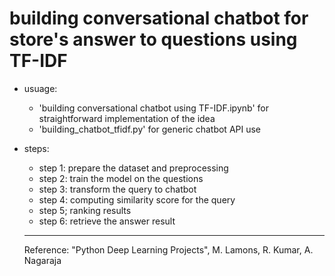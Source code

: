 # building conversational chatbot for store's answer to questions  using TF-IDF
* usuage:
  * 'building conversational chatbot using TF-IDF.ipynb' for straightforward implementation of the idea
  * 'building_chatbot_tfidf.py' for generic chatbot API use
  
* steps:
  * step 1: prepare the dataset and preprocessing
  * step 2: train the model on the questions
  * step 3: transform the query to chatbot
  * step 4: computing similarity score for the query
  * step 5; ranking results
  * step 6: retrieve the answer result

  ---
  Reference: "Python Deep Learning Projects", M. Lamons, R. Kumar, A. Nagaraja
